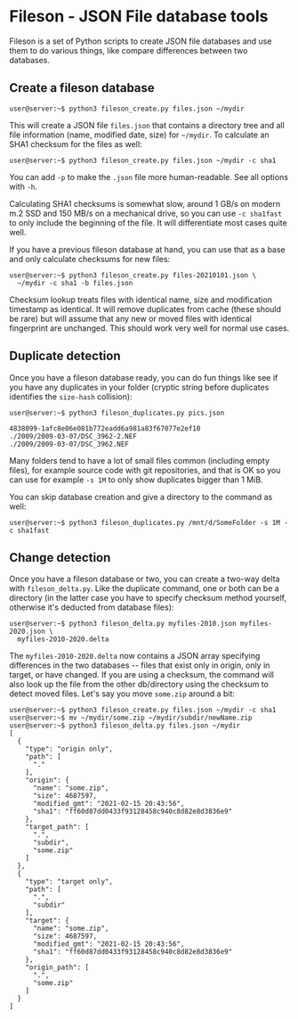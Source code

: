 # Fileson - JSON File database tools

Fileson is a set of Python scripts to create JSON file databases and
use them to do various things, like compare differences between two
databases.

## Create a fileson database

```console
user@server:~$ python3 fileson_create.py files.json ~/mydir
```

This will create a JSON file `files.json` that contains a directory tree
and all file information (name, modified date, size) for `~/mydir`.
To calculate an SHA1 checksum for the files as well:

```console
user@server:~$ python3 fileson_create.py files.json ~/mydir -c sha1
```

You can add `-p` to make the `.json` file more human-readable. See all
options with `-h`.

Calculating SHA1 checksums is somewhat slow, around 1 GB/s on modern m.2 SSD
and 150 MB/s on a mechanical drive, so you can use `-c sha1fast` to only
include the beginning of the file. It will differentiate most cases quite
well.

If you have a previous fileson database at hand, you can use that as a
base and only calculate checksums for new files:

```console
user@server:~$ python3 fileson_create.py files-20210101.json \
  ~/mydir -c sha1 -b files.json
```

Checksum lookup treats files with identical name, size and modification
timestamp as identical. It will remove duplicates from cache (these should
be rare) but will assume that any new or moved files with identical
fingerprint are unchanged. This should work very well for normal use cases.

## Duplicate detection

Once you have a fileson database ready, you can do fun things like see if
you have any duplicates in your folder (cryptic string before duplicates
identifies the `size-hash` collision):

```console
user@server:~$ python3 fileson_duplicates.py pics.json

4838099-1afc8e06e081b772eadd6a981a83f67077e2ef10
./2009/2009-03-07/DSC_3962-2.NEF
./2009/2009-03-07/DSC_3962.NEF
```

Many folders tend to have a lot of small files common (including empty files),
for example source code with git repositories, and that is OK so you can
use for example `-s 1M` to only show duplicates bigger than 1 MiB.

You can skip database creation and give a directory to the command as well:

```console
user@server:~$ python3 fileson_duplicates.py /mnt/d/SomeFolder -s 1M -c sha1fast
```

## Change detection

Once you have a fileson database or two, you can create a two-way delta with
`fileson_delta.py`. Like the duplicate command, one or both can be a directory
(in the latter case you have to specify checksum method yourself, otherwise
it's deducted from database files):

```console
user@server:~$ python3 fileson_delta.py myfiles-2010.json myfiles-2020.json \
  myfiles-2010-2020.delta
```

The `myfiles-2010-2020.delta` now contains a JSON array specifying differences
in the two databases -- files that exist only in origin, only in target, or
have changed. If you are using a checksum, the command will also look up the
file from the other db/directory using the checksum to detect moved files.
Let's say you move `some.zip` around a bit:

```console
user@server:~$ python3 fileson_create.py files.json ~/mydir -c sha1
user@server:~$ mv ~/mydir/some.zip ~/mydir/subdir/newName.zip
user@server:~$ python3 fileson_delta.py files.json ~/mydir
[
  {
    "type": "origin only",
    "path": [
      "."
    ],
    "origin": {
      "name": "some.zip",
      "size": 4687597,
      "modified_gmt": "2021-02-15 20:43:56",
      "sha1": "ff60d87dd0433f93128458c940c8d82e8d3836e9"
    },
    "target_path": [
      ".",
      "subdir",
      "some.zip"
    ]
  },
  {
    "type": "target only",
    "path": [
      ".",
      "subdir"
    ],
    "target": {
      "name": "some.zip",
      "size": 4687597,
      "modified_gmt": "2021-02-15 20:43:56",
      "sha1": "ff60d87dd0433f93128458c940c8d82e8d3836e9"
    },
    "origin_path": [
      ".",
      "some.zip"
    ]
  }
]
```
